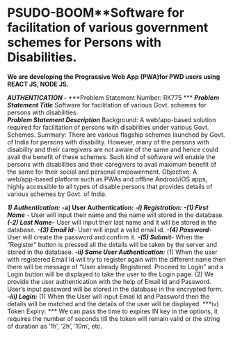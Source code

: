 # PSUDO-BOOM**Software for facilitation of various government schemes for Persons with Disabilities.
**We are developing the Prograssive Web App (PWA)for PWD users using REACT JS, NODE JS.**

***AUTHENTICATION -***
***Problem Statement Number: RK775 ***
***Problem Statement Title***
Software for facilitation of various Govt. schemes for persons with disabilities.       
***Problem Statement Description***
Background: A web/app-based solution required for facilitation of persons with disabilities under various Govt. Schemes.
Summary: There are various flagship schemes launched by Govt. of India for persons with disability. However, many of the persons with disability and their caregivers are not aware of the same and hence could avail the benefit of these schemes. Such kind of software will enable the persons with disabilities and their caregivers to avail maximum benefit of the same for their social and personal empowerment. Objective: A web/app-based platform such as PWAs and offline Android/iOS apps, highly accessible to all types of disable persons that provides details of various schemes by Govt. of India.

***1)	Authentication:***
**-a)	User Authentication:**
***-i)	Registration:***
***-(1)	 First Name*** - User will input their name and the name will stored in the database.
***(-2)	 Last Name***– User will input their last name and it will be stored in the database.
***-(3)	Email Id***- User will input a valid email id.
***-(4)	Password***- User will create the password and confirm it.
***-(5)	Submit***- When the “Register” button is pressed all the details will be taken by the server and stored in the database.
***-ii)	Same User Authentication:***
(1)	When the user with registered Email Id will try to register again with the different name then there will be message of “User already Registered. Proceed to Login” and a Login button will be displayed to take the user to the Login page.
(2)	We provide the user authentication with the help of Email Id and Password. User’s input password will be stored in the database in the encrypted form.
***-iii)	 Login:***
(1)	When the User will input Email Id and Password then the details will be matched and the details of the user will be displayed.
***iv)	Token Expiry: ***
We can pass the time to expires IN key in the options, it requires the number of seconds till the token will remain valid or the string of duration as ‘1h’, ‘2h’, ’10m’, etc.






